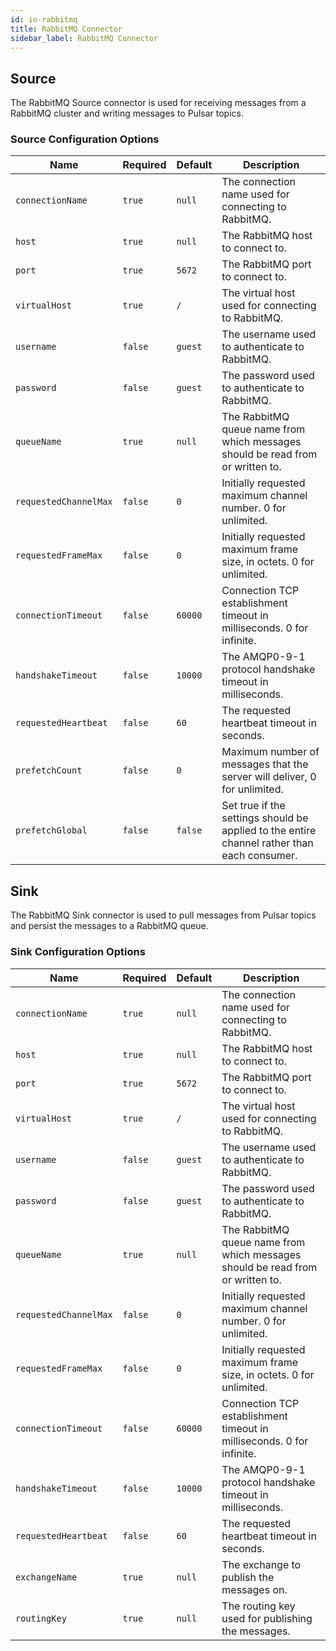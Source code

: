 ```yaml
---
id: io-rabbitmq
title: RabbitMQ Connector
sidebar_label: RabbitMQ Connector
---
```


## Source

The RabbitMQ Source connector is used for receiving messages from a RabbitMQ cluster and writing
messages to Pulsar topics.

### Source Configuration Options

| Name | Required | Default | Description |
|------|----------|---------|-------------|
| `connectionName` | `true` | `null` | The connection name used for connecting to RabbitMQ. |
| `host` | `true` | `null` | The RabbitMQ host to connect to. |
| `port` | `true` | `5672` | The RabbitMQ port to connect to. |
| `virtualHost` | `true` | `/` | The virtual host used for connecting to RabbitMQ. |
| `username` | `false` | `guest` | The username used to authenticate to RabbitMQ. |
| `password` | `false` | `guest` | The password used to authenticate to RabbitMQ. |
| `queueName` | `true` | `null` | The RabbitMQ queue name from which messages should be read from or written to. |
| `requestedChannelMax` | `false` | `0` | Initially requested maximum channel number. 0 for unlimited. |
| `requestedFrameMax` | `false` | `0` | Initially requested maximum frame size, in octets. 0 for unlimited. |
| `connectionTimeout` | `false` | `60000` | Connection TCP establishment timeout in milliseconds. 0 for infinite. |
| `handshakeTimeout` | `false` | `10000` | The AMQP0-9-1 protocol handshake timeout in milliseconds. |
| `requestedHeartbeat` | `false` | `60` | The requested heartbeat timeout in seconds. |
| `prefetchCount` | `false` | `0` | Maximum number of messages that the server will deliver, 0 for unlimited. |
| `prefetchGlobal` | `false` | `false` | Set true if the settings should be applied to the entire channel rather than each consumer. |

## Sink

The RabbitMQ Sink connector is used to pull messages from Pulsar topics and persist the messages
to a RabbitMQ queue.

### Sink Configuration Options

| Name | Required | Default | Description |
|------|----------|---------|-------------|
| `connectionName` | `true` | `null` | The connection name used for connecting to RabbitMQ. |
| `host` | `true` | `null` | The RabbitMQ host to connect to. |
| `port` | `true` | `5672` | The RabbitMQ port to connect to. |
| `virtualHost` | `true` | `/` | The virtual host used for connecting to RabbitMQ. |
| `username` | `false` | `guest` | The username used to authenticate to RabbitMQ. |
| `password` | `false` | `guest` | The password used to authenticate to RabbitMQ. |
| `queueName` | `true` | `null` | The RabbitMQ queue name from which messages should be read from or written to. |
| `requestedChannelMax` | `false` | `0` | Initially requested maximum channel number. 0 for unlimited. |
| `requestedFrameMax` | `false` | `0` | Initially requested maximum frame size, in octets. 0 for unlimited. |
| `connectionTimeout` | `false` | `60000` | Connection TCP establishment timeout in milliseconds. 0 for infinite. |
| `handshakeTimeout` | `false` | `10000` | The AMQP0-9-1 protocol handshake timeout in milliseconds. |
| `requestedHeartbeat` | `false` | `60` | The requested heartbeat timeout in seconds. |
| `exchangeName` | `true` | `null` | The exchange to publish the messages on. |
| `routingKey` | `true` | `null` | The routing key used for publishing the messages. |

